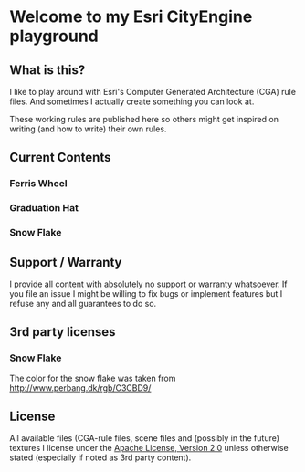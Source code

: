 # Welcome to my Esri CityEngine playground

## What is this?
I like to play around with Esri's Computer Generated Architecture (CGA) rule files. And sometimes I actually create something you can look at.

These working rules are published here so others might get inspired on writing (and how to write) their own rules.

## Current Contents

### Ferris Wheel

### Graduation Hat

### Snow Flake

## Support / Warranty
I provide all content with absolutely no support or warranty whatsoever. If you file an issue I might be willing to fix bugs or implement features but I refuse any and all guarantees to do so.

## 3rd party licenses
### Snow Flake
The color for the snow flake was taken from http://www.perbang.dk/rgb/C3CBD9/

## License
All available files (CGA-rule files, scene files and (possibly in the future) textures I license under the [Apache License, Version 2.0](https://www.apache.org/licenses/LICENSE-2.0) unless otherwise stated (especially if noted as 3rd party content).
